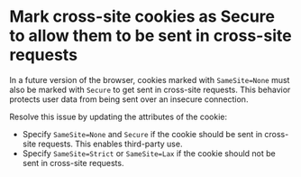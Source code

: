 # Mark cross-site cookies as Secure to allow them to be sent in cross-site requests

In a future version of the browser, cookies marked with `SameSite=None` must also be marked with `Secure` to get sent in cross-site requests.
This behavior protects user data from being sent over an insecure connection.

Resolve this issue by updating the attributes of the cookie:
* Specify `SameSite=None` and `Secure` if the cookie should be sent in cross-site requests. This enables third-party use.
* Specify `SameSite=Strict` or `SameSite=Lax` if the cookie should not be sent in cross-site requests.
